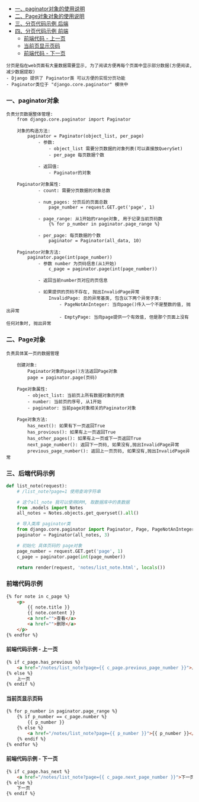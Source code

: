 - [一、paginator对象的使用说明](#一)
- [二、Page对象对象的使用说明](#二)
- [三、分页代码示例 后端](#三)
- [四、分页代码示例 前端](#四)
  - [前端代码 - 上一页](#4.1)
  - [当前页显示页码](#4.2)
  - [前端代码 - 下一页](#4.3)

```
分页是指在web页面有大量数据需要显示, 为了阅读方便再每个页面中显示部分数据(方便阅读, 减少数据提取)
- Django 提供了 Paginator类 可以方便的实现分页功能
- Paginator类位于 "django.core.paginator" 模块中
```


<h3 id="一">一、paginator对象</h3>

```
负责分页数据整体管理:
	from django.core.paginator import Paginator
		
	对象的构造方法:
		paginator = Paginator(object_list, per_page)
			- 参数:
				- object_list 需要分页数据的对象列表(可以直接放QuerySet)
				- per_page 每页数据个数
				
			- 返回值:
				- Paginator的对象
			
	Paginator对象属性:
			- count: 需要分页数据的对象总数
			
			- num_pages: 分页后的页面总数
				page_number = request.GET.get('page', 1)
				
			- page_range: 从1开始的range对象, 用于记录当前页码数
				{% for p_number in paginator.page_range %}
				
			- per_page: 每页数据的个数
				paginator = Paginator(all_data, 10)
	
	Paginator对象方法:
		paginator.page(int(page_number))
			- 参数 number 为页码信息(从1开始)
				c_page = paginator.page(int(page_number))
				
			- 返回当前number页对应的页信息
			
			- 如果提供的页码不存在, 抛出InvalidPage异常
				InvalidPage: 总的异常基类, 包含以下两个异常子类:
					- PageNotAnInteger: 当向page()传入一个不是整数的值, 抛出异常
					- EmptyPage: 当向page提供一个有效值, 但是那个页面上没有任何对象时, 抛出异常
```


<h3 id="二">二、Page对象</h3>

```
负责具体某一页的数据管理

	创建对象:
		Paginator对象的page()方法返回Page对象
		page = paginator.page(页码)
		
	Page对象属性:
		- object_list: 当前页上所有数据对象的列表
		- number: 当前页的序号, 从1开始
		- paginator: 当前page对象相关的Paginator对象
		
	Page对象方法:
		has_next(): 如果有下一页返回True
		has_provious(): 如果有上一页返回True
		has_other_pages(): 如果有上一页或下一页返回True
		next_page_number(): 返回下一页码, 如果没有,抛出InvalidPage异常
		previous_page_number(): 返回上一页页码, 如果没有,抛出InvalidPage异常
```


<h3 id="三">三、后端代码示例</h3>

``` python
def list_note(request):
    # /list_note?page=1 使用查询字符串

    # 这个all_note 我可以使用ORM, 取数据库中的表数据
    from .models import Notes
    all_notes = Notes.objects.get_queryset().all()

    # 导入类库 paginator类
    from django.core.paginator import Paginator, Page, PageNotAnInteger, EmptyPage
    paginator = Paginator(all_notes, 3)

    # 初始化 具体页码的 page对象
    page_number = request.GET.get('page', 1)
    c_page = paginator.page(int(page_number))

    return render(request, 'notes/list_note.html', locals())
```

<h3 id="四">前端代码示例</h3>

``` html
{% for note in c_page %}
    <p>
        {{ note.title }}
        {{ note.content }}
        <a href="">查看</a>
        <a href="">删除</a>
    </p>
{% endfor %}
```

<h4 id="4.1">前端代码示例 - 上一页</h4>

``` html
{% if c_page.has_previous %}
    <a href="/notes/list_note?page={{ c_page.previous_page_number }}">上一页</a>
{% else %}
    上一页
{% endif %}
```

<h4 id="4.2">当前页显示页码</h4>

``` html
{% for p_number in paginator.page_range %}
    {% if p_number == c_page.number %}
        {{ p_number }}
    {% else %}
        <a href="/notes/list_note?page={{ p_number }}">{{ p_number }}</a>
    {% endif %}
{% endfor %}
```

<h4 id="4.3">前端代码示例 - 下一页</h4>

``` html
{% if c_page.has_next %}
    <a href="/notes/list_note?page={{ c_page.next_page_number }}">下一页</a>
{% else %}
    下一页
{% endif %}
```
